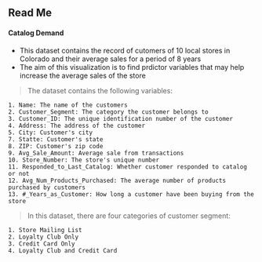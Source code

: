 ## Read Me
#### Catalog Demand
* This dataset contains the record of cutomers of 10 local stores in Colorado and their average sales for a period of 8 years
* The aim of this visualization is to find prdictor variables that may help increase the average sales of the store
> The dataset contains the following variables:
    
    1. Name: The name of the customers 
    2. Customer_Segment: The category the customer belongs to
    3. Customer_ID: The unique identification number of the customer
    4. Address: The address of the customer
    5. City: Customer's city
    7. Statte: Customer's state
    8. ZIP: Customer's zip code
    9. Avg_Sale_Amount: Average sale from transactions
    10. Store_Number: The store's unique number
    11. Responded_to_Last_Catalog: Whether customer responded to catalog or not
    12. Avg_Num_Products_Purchased: The average number of products purchased by customers 
    13. #_Years_as_Customer: How long a customer have been buying from the store

> In this dataset, there are four categories of customer segment:
    
    1. Store Mailing List              
    2. Loyalty Club Only                
    3. Credit Card Only                
    4. Loyalty Club and Credit Card    
